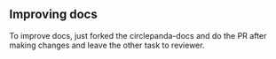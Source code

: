 ## Improving docs

To improve docs, just forked the circlepanda-docs and do the PR after making changes and leave the other task to reviewer.
